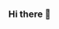 ### Hi there 👋

<!--
**Megaprotoman12/Megaprotoman12** is a ✨ _special_ ✨ repository because its `README.md` (this file) appears on your GitHub profile.

```js

```

Here are some ideas to get you started:

- 🔭 I’m currently working on ...
- 🌱 I’m currently learning ...
- 👯 I’m looking to collaborate on ...
- 🤔 I’m looking for help with ...
- 💬 Ask me about ...
- 📫 How to reach me: ...
- 😄 Pronouns: ...
- ⚡ Fun fact: ...
-->
